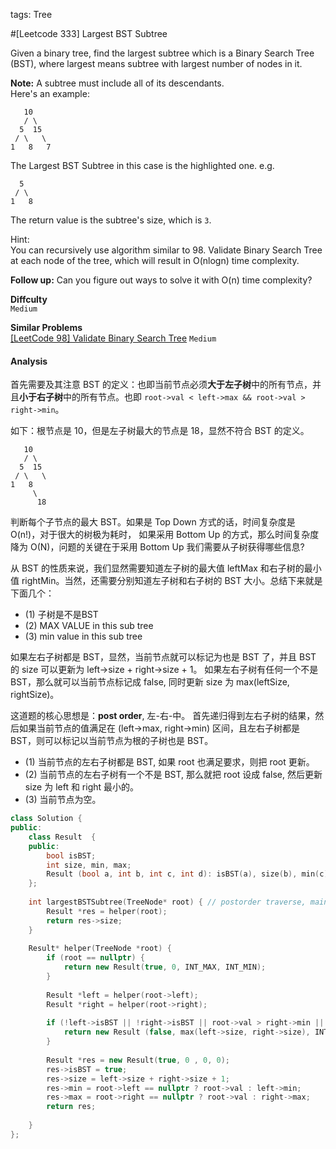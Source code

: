 tags: Tree

#[Leetcode 333] Largest BST Subtree

Given a binary tree, find the largest subtree which is a Binary Search Tree (BST), where largest means subtree with largest number of nodes in it.

**Note:**
A subtree must include all of its descendants.  
Here's an example:

       10
       / \
      5  15
     / \   \ 
    1   8   7

The Largest BST Subtree in this case is the highlighted one. e.g.

      5  
     / \
    1   8
The return value is the subtree's size, which is `3`.

Hint:  
You can recursively use algorithm similar to 98. Validate Binary Search Tree at each node of the tree, which will result in O(nlogn) time complexity.

**Follow up:**
Can you figure out ways to solve it with O(n) time complexity?

**Diffculty**  
`Medium`

**Similar Problems**  
[[LeetCode 98] Validate Binary Search Tree]() `Medium`


#### Analysis

首先需要及其注意 BST 的定义：也即当前节点必须**大于左子树**中的所有节点，并且**小于右子树**中的所有节点。也即 `root->val < left->max && root->val > right->min`。

如下：根节点是 10，但是左子树最大的节点是 18，显然不符合 BST 的定义。

       10
       / \
      5  15
     / \   \ 
    1   8  
         \
          18

判断每个子节点的最大 BST。如果是 Top Down 方式的话，时间复杂度是 O(n!)，对于很大的树极为耗时，
如果采用 Bottom Up 的方式，那么时间复杂度降为 O(N)，问题的关键在于采用 Bottom Up 我们需要从子树获得哪些信息?

从 BST 的性质来说，我们显然需要知道左子树的最大值 leftMax 和右子树的最小值 rightMin。当然，还需要分别知道左子树和右子树的 BST 大小。总结下来就是下面几个：

- (1) 子树是不是BST
- (2) MAX VALUE in this sub tree
- (3) min value in this sub tree

如果左右子树都是 BST，显然，当前节点就可以标记为也是 BST 了，并且 BST 的 size 可以更新为 left->size + right->size + 1。
如果左右子树有任何一个不是 BST，那么就可以当前节点标记成 false, 同时更新 size 为 max(leftSize, rightSize)。

这道题的核心思想是：**post order**, 左-右-中。
首先递归得到左右子树的结果，然后如果当前节点的值满足在 (left->max, right->min) 区间，且左右子树都是 BST，则可以标记以当前节点为根的子树也是 BST。

- (1) 当前节点的左右子树都是 BST, 如果 root 也满足要求，则把 root 更新。
- (2) 当前节点的左右子树有一个不是 BST, 那么就把 root 设成 false, 然后更新 size 为 left 和 right 最小的。
- (3) 当前节点为空。

```cpp
class Solution {
public:
    class Result  {
    public:
        bool isBST;
        int size, min, max;
        Result (bool a, int b, int c, int d): isBST(a), size(b), min(c), max(d) {}
    };
    
    int largestBSTSubtree(TreeNode* root) { // postorder traverse, maintain a true/false, size, min and max
        Result *res = helper(root);
        return res->size;
    }
    
    Result* helper(TreeNode *root) {
        if (root == nullptr) {
            return new Result(true, 0, INT_MAX, INT_MIN);
        }
        
        Result *left = helper(root->left);
        Result *right = helper(root->right);
        
        if (!left->isBST || !right->isBST || root->val > right->min || root->val < left->max) {
            return new Result (false, max(left->size, right->size), INT_MAX, INT_MIN);
        }
        
        Result *res = new Result(true, 0 , 0, 0);
        res->isBST = true;
        res->size = left->size + right->size + 1;
        res->min = root->left == nullptr ? root->val : left->min;
        res->max = root->right == nullptr ? root->val : right->max;
        return res;
        
    }
};
```

